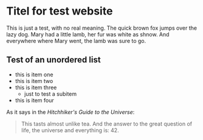 # Titel for test website

This is just a test, with no real meaning. The quick brown fox jumps over the lazy dog. Mary had a little lamb, her fur was white as shnow. And everywhere where Mary went, the lamb was sure to go.

## Test of an unordered list
* this is item one
* this is item two
* this is item three
  * just to test a subitem
* this is item four

As it says in the *Hitchhiker's Guide to the Universe*:
> This tasts almost unlike tea.
> And the answer to the great question of life, the universe and everything is: 42. 